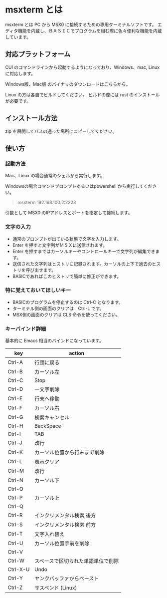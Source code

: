 # msxterm とは

msxterm とは PC から MSX0 に接続するための専用ターミナルソフトです。
エディタ機能を内蔵し、ＢＡＳＩＣでプログラムを組む際に色々便利な機能を内蔵しています。

## 対応プラットフォーム

CUI のコマンドラインから起動するようになっており、Windows、mac, Linux に対応します。

Windows版、Mac版 のバイナリのダウンロードはこちらから。

Linux の方は各自でビルドしてください。
ビルドの際には rust のインストールが必要です。

## インストール方法

zip を展開してパスの通った場所にコピーしてください。

## 使い方

### 起動方法

Mac、Linux の場合通常のシェルから実行します。

Windowsの場合コマンドプロンプトあるいはpowershell から実行してください。

> msxterm 192.168.100.2:2223

引数として MSX0 のIPアドレスとポートを指定して接続します。

### 文字の入力

* 通常のプロンプトが出ている状態で文字を入力します。
* Enter を押すと文字列がＭＳＸに送信されます。
* Enter を押すまではカーソルキーやコントロールキーで文字列が編集できます。
* 送信された文字列はヒストリに記録されます。カーソルの上下で過去のヒストリを呼び出せます。
* BASICであればこのヒストリで簡単に修正ができます。


### 特に覚えておいてほしいキー
* BASICのプログラムを停止するのは Ctrl-C となります。
* ターミナル側の画面のクリアは　Ctrl-L です。
* MSX側の画面のクリアは CLS 命令を使ってください。

### キーバインド詳細

基本的に Emacs 相当のバインドになっています。

| key      | action                       |
| -------- | ---------------------------- |
| Ctrl-A   | 行頭に戻る                     |
| Ctrl-B   | カーソル左                     |
| Ctrl-C   | Stop                         |
| Ctrl-D   | 一文字削除                     |
| Ctrl-E   | 行末へ移動                     |
| Ctrl-F   | カーソル右                     |
| Ctrl-G   | 検索キャンセル                  |
| Ctrl-H   | BackSpace                    |
| Ctrl-I   | TAB                          |
| Ctrl-J   | 改行                          |
| Ctrl-K   | カーソル位置から行末まで削除      |
| Ctrl-L   | 表示クリア                     |
| Ctrl-M   | 改行                          |
| Ctrl-N   | カーソル下                     |
| Ctrl-O   |                              |
| Ctrl-P   | カーソル上                     |
| Ctrl-Q   |                              |
| Ctrl-R   | インクリメンタル検索 後方        |
| Ctrl-S   | インクリメンタル検索 前方        |
| Ctrl-T   | 文字入れ替え                   |
| Ctrl-U   | カーソル位置手前を削除           |
| Ctrl-V   |                              |
| Ctrl-W   | スペースで区切られた単語単位で削除 |
| Ctrl-X-U | Undo                         |
| Ctrl-Y   | ヤンクバッファからペースト        |
| Ctrl-Z   | サスペンド (Linux)             |




